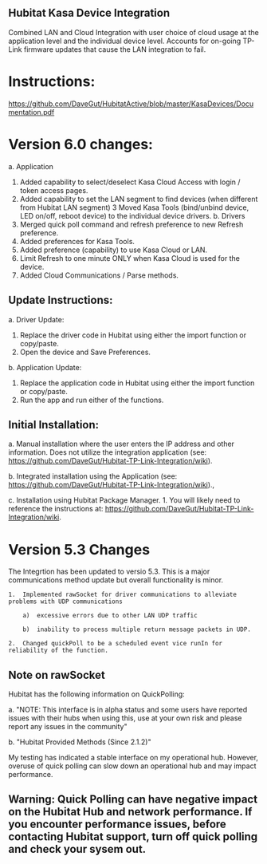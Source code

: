 ## Hubitat Kasa Device Integration
Combined LAN and Cloud Integration with user choice of cloud usage at the application level and the individual device level.  Accounts for on-going TP-Link firmware updates that cause the LAN integration to fail.

# Instructions:  
https://github.com/DaveGut/HubitatActive/blob/master/KasaDevices/Documentation.pdf

# Version 6.0 changes:
a. Application
   1. Added capability to select/deselect Kasa Cloud Access with login / token access pages.
   2. Added capability to set the LAN segment to find devices (when different from Hubitat LAN segment)
   3  Moved Kasa Tools (bind/unbind device, LED on/off, reboot device) to the individual device drivers.
b. Drivers
   1. Merged quick poll command and refresh preference to new Refresh preference.
   2. Added preferences for Kasa Tools.
   3. Added preference (capability) to use Kasa Cloud or LAN.
   4. Limit Refresh to one minute ONLY when Kasa Cloud is used for the device.
   5. Added Cloud Communications / Parse methods.
   

## Update Instructions:
a. Driver Update:
   1.  Replace the driver code in Hubitat using either the import function or copy/paste.
   2.  Open the device and Save Preferences.

b. Application Update:
   1.  Replace the application code in Hubitat using either the import function or copy/paste.
   2.  Run the app and run either of the functions.

## Initial Installation:
a. Manual installation where the user enters the IP address and other information.  Does not utilize the integration application (see: https://github.com/DaveGut/Hubitat-TP-Link-Integration/wiki).

b. Integrated installation using the Application (see: https://github.com/DaveGut/Hubitat-TP-Link-Integration/wiki).,

c.  Installation using Hubitat Package Manager.
    1.  You will likely need to reference the instructions at: https://github.com/DaveGut/Hubitat-TP-Link-Integration/wiki.

# Version 5.3 Changes
The Integrtion has been updated to versio 5.3.  This is a major communications method update but overall functionality is minor.

    1.  Implemented rawSocket for driver communications to alleviate problems with UDP communications
    
        a)  excessive errors due to other LAN UDP traffic
        
        b)  inability to process multiple return message packets in UDP.
        
    2.  Changed quickPoll to be a scheduled event vice runIn for reliability of the function.
    
##  Note on rawSocket
Hubitat has the following information on QuickPolling:

a.  "NOTE: This interface is in alpha status and some users have reported issues with their hubs when using this, use at your own risk and please report any issues in the community"

b.  "Hubitat Provided Methods (Since 2.1.2)"

My testing has indicated a stable interface on my operational hub.  However, overuse of quick polling can slow down an operational hub and may impact performance. 

## Warning:  Quick Polling can have negative impact on the Hubitat Hub and network performance. If you encounter performance issues, before contacting Hubitat support, turn off quick polling and check your sysem out.
